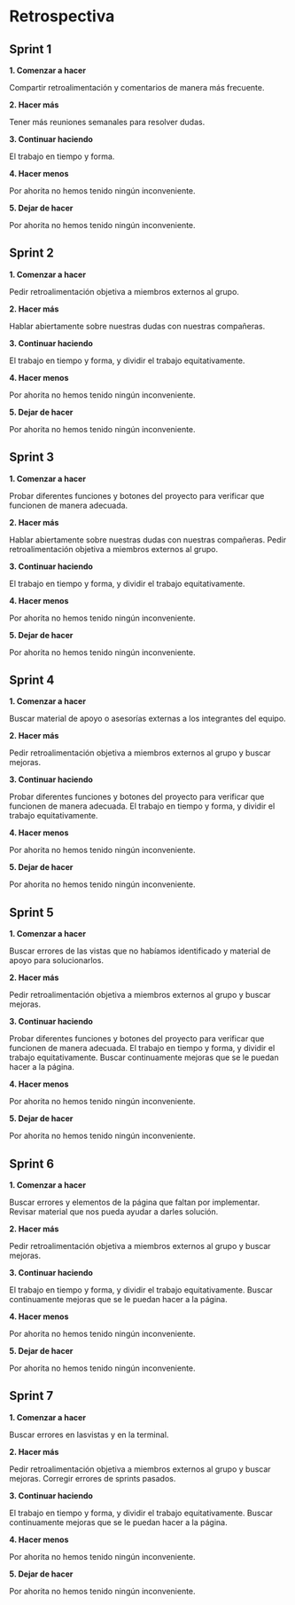 # Retrospectiva

## Sprint 1

__1. Comenzar a hacer__

Compartir retroalimentación y comentarios de manera más frecuente. 

__2. Hacer más__

Tener más reuniones semanales para resolver dudas.

__3. Continuar haciendo__

El trabajo en tiempo y forma.

__4. Hacer menos__

Por ahorita no hemos tenido ningún inconveniente.

__5. Dejar de hacer__

Por ahorita no hemos tenido ningún inconveniente.


## Sprint 2

__1. Comenzar a hacer__

Pedir retroalimentación objetiva a miembros externos al grupo.

__2. Hacer más__

Hablar abiertamente sobre nuestras dudas con nuestras compañeras.

__3. Continuar haciendo__

El trabajo en tiempo y forma, y dividir el trabajo equitativamente.

__4. Hacer menos__

Por ahorita no hemos tenido ningún inconveniente.

__5. Dejar de hacer__

Por ahorita no hemos tenido ningún inconveniente.


## Sprint 3

__1. Comenzar a hacer__

Probar diferentes funciones y botones del proyecto para verificar que funcionen de manera adecuada.

__2. Hacer más__

Hablar abiertamente sobre nuestras dudas con nuestras compañeras. Pedir retroalimentación objetiva a miembros externos al grupo.

__3. Continuar haciendo__

El trabajo en tiempo y forma, y dividir el trabajo equitativamente.

__4. Hacer menos__

Por ahorita no hemos tenido ningún inconveniente.

__5. Dejar de hacer__

Por ahorita no hemos tenido ningún inconveniente.


## Sprint 4

__1. Comenzar a hacer__

Buscar material de apoyo o asesorías externas a los integrantes del equipo.

__2. Hacer más__

Pedir retroalimentación objetiva a miembros externos al grupo y buscar mejoras.

__3. Continuar haciendo__

Probar diferentes funciones y botones del proyecto para verificar que funcionen de manera adecuada. El trabajo en tiempo y forma, y dividir el trabajo equitativamente.

__4. Hacer menos__

Por ahorita no hemos tenido ningún inconveniente.

__5. Dejar de hacer__

Por ahorita no hemos tenido ningún inconveniente.


## Sprint 5

__1. Comenzar a hacer__

Buscar errores de las vistas que no habíamos identificado y material de apoyo para solucionarlos.

__2. Hacer más__

Pedir retroalimentación objetiva a miembros externos al grupo y buscar mejoras.

__3. Continuar haciendo__

Probar diferentes funciones y botones del proyecto para verificar que funcionen de manera adecuada. El trabajo en tiempo y forma, y dividir el trabajo equitativamente. Buscar continuamente mejoras que se le puedan hacer a la página.

__4. Hacer menos__

Por ahorita no hemos tenido ningún inconveniente.

__5. Dejar de hacer__

Por ahorita no hemos tenido ningún inconveniente.


## Sprint 6

__1. Comenzar a hacer__

Buscar errores y elementos de la página que faltan por implementar. Revisar material que nos pueda ayudar a darles solución.

__2. Hacer más__

Pedir retroalimentación objetiva a miembros externos al grupo y buscar mejoras.

__3. Continuar haciendo__

El trabajo en tiempo y forma, y dividir el trabajo equitativamente. Buscar continuamente mejoras que se le puedan hacer a la página.

__4. Hacer menos__

Por ahorita no hemos tenido ningún inconveniente.

__5. Dejar de hacer__

Por ahorita no hemos tenido ningún inconveniente.


## Sprint 7

__1. Comenzar a hacer__

Buscar errores en lasvistas y en la terminal.

__2. Hacer más__

Pedir retroalimentación objetiva a miembros externos al grupo y buscar mejoras. Corregir errores de sprints pasados.

__3. Continuar haciendo__

El trabajo en tiempo y forma, y dividir el trabajo equitativamente. Buscar continuamente mejoras que se le puedan hacer a la página.

__4. Hacer menos__

Por ahorita no hemos tenido ningún inconveniente.

__5. Dejar de hacer__

Por ahorita no hemos tenido ningún inconveniente.

